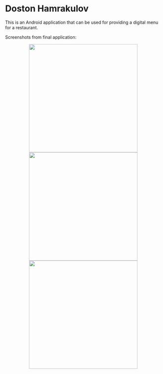 # Doston Hamrakulov

This is an Android application that can be used for providing a digital menu for a restaurant.

Screenshots from final application:

<p align="center">
  <img src="image_1" width="350"/>
  <img src="image_2" width="350"/>
  <img src="image_3" width="350"/>
</p>
